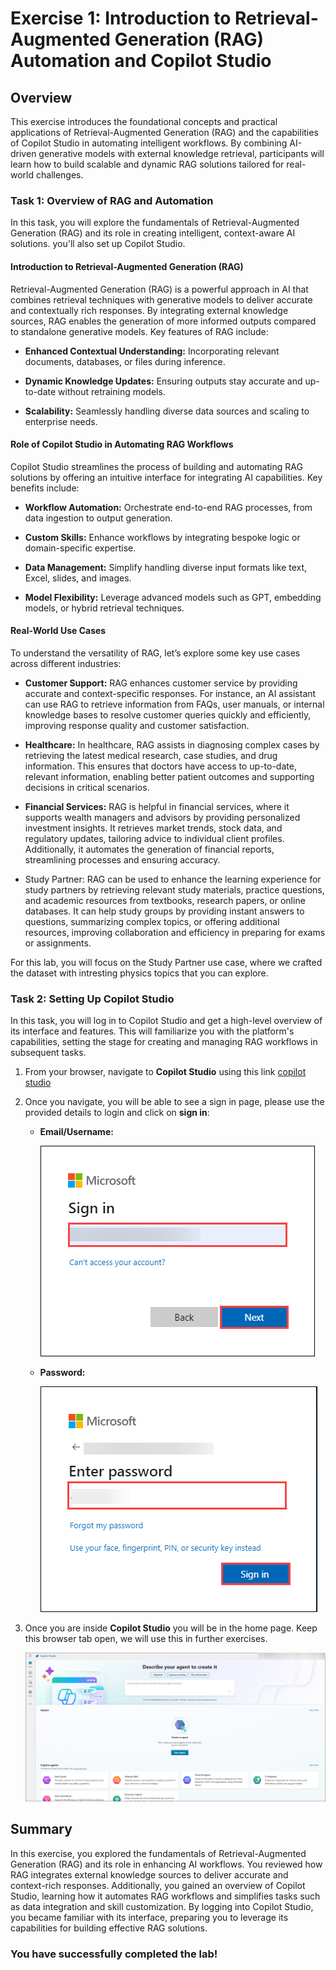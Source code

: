 # Exercise 1: Introduction to Retrieval-Augmented Generation (RAG) Automation and Copilot Studio 

## Overview

This exercise introduces the foundational concepts and practical applications of Retrieval-Augmented Generation (RAG) and the capabilities of Copilot Studio in automating intelligent workflows. By combining AI-driven generative models with external knowledge retrieval, participants will learn how to build scalable and dynamic RAG solutions tailored for real-world challenges.

### Task 1: Overview of RAG and Automation

In this task, you will explore the fundamentals of Retrieval-Augmented Generation (RAG) and its role in creating intelligent, context-aware AI solutions. you'll also set up Copilot Studio.

#### Introduction to Retrieval-Augmented Generation (RAG)

Retrieval-Augmented Generation (RAG) is a powerful approach in AI that combines retrieval techniques with generative models to deliver accurate and contextually rich responses. By integrating external knowledge sources, RAG enables the generation of more informed outputs compared to standalone generative models. Key features of RAG include:

- **Enhanced Contextual Understanding:** Incorporating relevant documents, databases, or files during inference.

- **Dynamic Knowledge Updates:** Ensuring outputs stay accurate and up-to-date without retraining models.

- **Scalability:** Seamlessly handling diverse data sources and scaling to enterprise needs.

#### Role of Copilot Studio in Automating RAG Workflows

Copilot Studio streamlines the process of building and automating RAG solutions by offering an intuitive interface for integrating AI capabilities. Key benefits include:

- **Workflow Automation:** Orchestrate end-to-end RAG processes, from data ingestion to output generation.

- **Custom Skills:** Enhance workflows by integrating bespoke logic or domain-specific expertise.

- **Data Management:** Simplify handling diverse input formats like text, Excel, slides, and images.

- **Model Flexibility:** Leverage advanced models such as GPT, embedding models, or hybrid retrieval techniques.

#### Real-World Use Cases

To understand the versatility of RAG, let’s explore some key use cases across different industries:

- **Customer Support:** RAG enhances customer service by providing accurate and context-specific responses. For instance, an AI assistant can use RAG to retrieve information from FAQs, user manuals, or internal knowledge bases to resolve customer queries quickly and efficiently, improving response quality and customer satisfaction.

- **Healthcare:** In healthcare, RAG assists in diagnosing complex cases by retrieving the latest medical research, case studies, and drug information. This ensures that doctors have access to up-to-date, relevant information, enabling better patient outcomes and supporting decisions in critical scenarios.

- **Financial Services:** RAG is helpful in financial services, where it supports wealth managers and advisors by providing personalized investment insights. It retrieves market trends, stock data, and regulatory updates, tailoring advice to individual client profiles. Additionally, it automates the generation of financial reports, streamlining processes and ensuring accuracy.

- Study Partner: RAG can be used to enhance the learning experience for study partners by retrieving relevant study materials, practice questions, and academic resources from textbooks, research papers, or online databases. It can help study groups by providing instant answers to questions, summarizing complex topics, or offering additional resources, improving collaboration and efficiency in preparing for exams or assignments.

For this lab, you will focus on the Study Partner use case, where we crafted the dataset with intresting physics topics that you can explore.

### Task 2: Setting Up Copilot Studio

In this task, you will log in to Copilot Studio and get a high-level overview of its interface and features. This will familiarize you with the platform's capabilities, setting the stage for creating and managing RAG workflows in subsequent tasks.

1. From your browser, navigate to **Copilot Studio** using this link [copilot studio](https://go.microsoft.com/fwlink/p/?linkid=2252408&clcid=0x409&culture=en-us&country=us)

1. Once you navigate, you will be able to see a sign in page, please use the provided details to login and click on **sign in**:

   - **Email/Username:** <inject key="AzureAdUserEmail"></inject>

     ![](../media/img1.png)

   - **Password:** <inject key="AzureAdUserPassword"></inject>

     ![](../media/ex1img2.png)

1. Once you are inside **Copilot Studio** you will be in the home page. Keep this browser tab open, we will use this in further exercises.

   ![](../media/ex1img3.png)

## Summary

In this exercise, you explored the fundamentals of Retrieval-Augmented Generation (RAG) and its role in enhancing AI workflows. You reviewed how RAG integrates external knowledge sources to deliver accurate and context-rich responses. Additionally, you gained an overview of Copilot Studio, learning how it automates RAG workflows and simplifies tasks such as data integration and skill customization. By logging into Copilot Studio, you became familiar with its interface, preparing you to leverage its capabilities for building effective RAG solutions.

### You have successfully completed the lab!